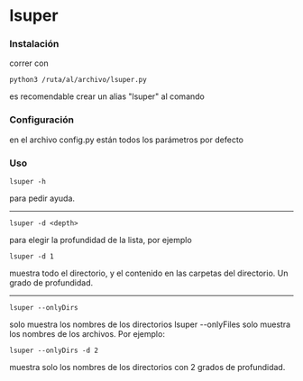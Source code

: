 # lsuper

### Instalación

correr con 

	python3 /ruta/al/archivo/lsuper.py
es recomendable crear un alias "lsuper" al comando

### Configuración

en el archivo config.py están todos los parámetros por defecto 

### Uso

	lsuper -h

para pedir ayuda.

***

	lsuper -d <depth>
  
para elegir la profundidad de la lista, por ejemplo

	lsuper -d 1
  
muestra todo el directorio, y el contenido en las carpetas del directorio. Un grado de profundidad.

***

	lsuper --onlyDirs
solo muestra los nombres de los directorios
	lsuper --onlyFiles
solo muestra los nombres de los archivos.
Por ejemplo:

	lsuper --onlyDirs -d 2
muestra solo los nombres de los directorios con 2 grados de profundidad.
